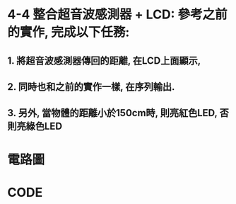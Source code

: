 # 4-4 整合超音波感測器 + LCD: 參考之前的實作, 完成以下任務:

## 1. **將超音波感測器傳回的距離, 在LCD上面顯示,** 
## 2. **同時也和之前的實作一樣, 在序列輸出.** 
## 3. **另外, 當物體的距離小於150cm時, 則亮紅色LED, 否則亮綠色LED**

# 電路圖

# CODE
````c

````
